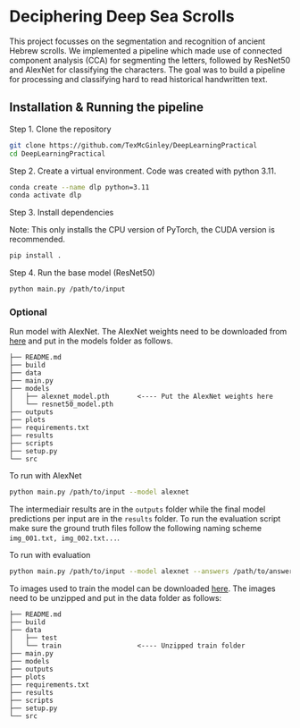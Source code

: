 # Deciphering Deep Sea Scrolls

This project focusses on the segmentation and recognition of ancient Hebrew scrolls. We implemented a pipeline which made use of connected component analysis (CCA) for segmenting the letters, followed by ResNet50 and AlexNet for classifying the characters. The goal was to build a pipeline for processing and classifying hard to read historical handwritten text.

## Installation & Running the pipeline

Step 1. Clone the repository

```bash
git clone https://github.com/TexMcGinley/DeepLearningPractical
cd DeepLearningPractical
```

Step 2. Create a virtual environment. Code was created with python 3.11.

```bash
conda create --name dlp python=3.11
conda activate dlp
```

Step 3. Install dependencies

Note: This only installs the CPU version of PyTorch, the CUDA version is recommended.

```bash
pip install .
```

Step 4. Run the base model (ResNet50)

```bash
python main.py /path/to/input
```

### Optional

Run model with AlexNet. The AlexNet weights need to be downloaded from [here](https://drive.google.com/drive/folders/1IG2JCnTzJKKXvYyTGU_rZ6KwEtjc6-L0?usp=sharing) and put in the models folder as follows.

```
├── README.md
├── build
├── data
├── main.py
├── models
│   ├── alexnet_model.pth       <---- Put the AlexNet weights here
│   └── resnet50_model.pth
├── outputs
├── plots
├── requirements.txt
├── results
├── scripts
├── setup.py
└── src
```

To run with AlexNet

```bash
python main.py /path/to/input --model alexnet
```

The intermediair results are in the `outputs` folder while the final model predictions per input are in the `results` folder. To run the evaluation script make sure the ground truth files follow the following naming scheme `img_001.txt, img_002.txt...`.

To run with evaluation

```bash
python main.py /path/to/input --model alexnet --answers /path/to/answers
```

To images used to train the model can be downloaded [here](https://drive.google.com/file/d/1Ky6vJA1Dw_zW1TT_UAycnWb43EZCJsd5/view?usp=sharing). The images need to be unzipped and put in the data folder as follows:

```
├── README.md
├── build
├── data
│   ├── test
│   └── train                   <---- Unzipped train folder
├── main.py
├── models
├── outputs
├── plots
├── requirements.txt
├── results
├── scripts
├── setup.py
└── src
```

